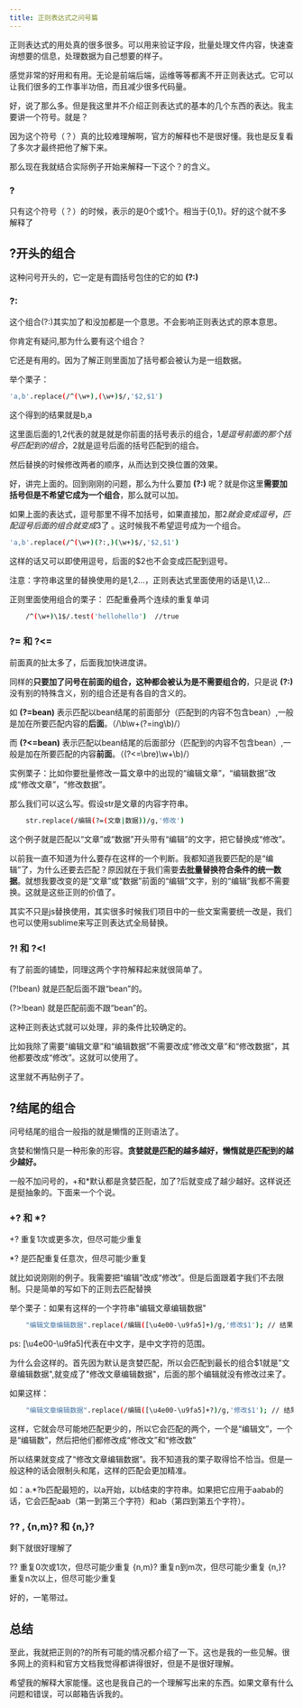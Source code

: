 ```yaml
---
title: 正则表达式之问号篇
---
```


正则表达式的用处真的很多很多。可以用来验证字段，批量处理文件内容，快速查询想要的信息，处理数据为自己想要的样子。

感觉非常的好用和有用。无论是前端后端，运维等等都离不开正则表达式。它可以让我们很多的工作事半功倍，而且减少很多代码量。

好，说了那么多。但是我这里并不介绍正则表达式的基本的几个东西的表达。我主要讲一个符号。就是？

因为这个符号（？）真的比较难理解啊，官方的解释也不是很好懂。我也是反复看了多次才最终把他了解下来。

那么现在我就结合实际例子开始来解释一下这个？的含义。

### ?

只有这个符号（？）的时候，表示的是0个或1个。相当于{0,1}。好的这个就不多解释了


## ?开头的组合

这种问号开头的，它一定是有圆括号包住的它的如 **(?:)**

### ?:

这个组合(?:)其实加了和没加都是一个意思。不会影响正则表达式的原本意思。

你肯定有疑问,那为什么要有这个组合？

它还是有用的。因为了解正则里面加了括号都会被认为是一组数据。

举个栗子：

```bash
'a,b'.replace(/^(\w+),(\w+)$/,'$2,$1')
```

这个得到的结果就是b,a

这里面后面的$1,$2代表的就是就是你前面的括号表示的组合，$1是逗号前面的那个括号匹配到的组合，$2就是逗号后面的括号匹配到的组合。


然后替换的时候修改两者的顺序，从而达到交换位置的效果。

好，讲完上面的。回到刚刚的问题，那么为什么要加 **(?:)** 呢？就是你这里**需要加括号但是不希望它成为一个组合**，那么就可以加。

如果上面的表达式，逗号那里不得不加括号，如果直接加，那$2就会变成逗号，匹配逗号后面的组合就变成$3了 。这时候我不希望逗号成为一个组合。


```bash
'a,b'.replace(/^(\w+)(?:,)(\w+)$/,'$2,$1')

```

这样的话又可以即使用逗号，后面的$2也不会变成匹配到逗号。


注意：字符串这里的替换使用的是$1,$2...，正则表达式里面使用的话是\1,\2...

正则里面使用组合的栗子：
匹配重叠两个连续的重复单词

```bash
    /^(\w+)\1$/.test('hellohello')  //true
```


### ?= 和 ?<=

前面真的扯太多了，后面我加快进度讲。

同样的**只要加了问号在前面的组合，这种都会被认为是不需要组合的**，只是说 **(?:)** 没有别的特殊含义，别的组合还是有各自的含义的。

如 **(?=bean)** 表示匹配以bean结尾的前面部分（匹配到的内容不包含bean）,一般是加在所要匹配内容的**后面**。（/\b\w+(?=ing\b)/）

而 **(?<=bean)** 表示匹配以bean结尾的后面部分（匹配到的内容不包含bean）,一般是加在所要匹配的内容**前面**。（(?<=\bre)\w+\b)/）

实例栗子：比如你要批量修改一篇文章中的出现的“编辑文章”，“编辑数据”改成“修改文章”，“修改数据”。

那么我们可以这么写。假设str是文章的内容字符串。

```bash
    str.replace(/编辑(?=(文章|数据))/g,'修改')
```

这个例子就是匹配以“文章”或“数据”开头带有“编辑”的文字，把它替换成“修改”。

以前我一直不知道为什么要存在这样的一个判断。我都知道我要匹配的是“编辑”了，为什么还要去匹配？原因就在于我们需要**去批量替换符合条件的统一数据**。就想我要改变的是“文章”或“数据”前面的“编辑”文字，别的“编辑”我都不需要换。这就是这些正则的价值了。

其实不只是js替换使用，其实很多时候我们项目中的一些文案需要统一改是，我们也可以使用sublime来写正则表达式全局替换。


### ?! 和 ?<\!

有了前面的铺垫，同理这两个字符解释起来就很简单了。

(?!bean) 就是匹配后面不跟“bean”的。

(?>!bean) 就是匹配前面不跟“bean”的。

这种正则表达式就可以处理，非的条件比较确定的。

比如我除了需要“编辑文章”和“编辑数据”不需要改成“修改文章”和“修改数据”，其他都要改成“修改”。这就可以使用了。

这里就不再贴例子了。

## ?结尾的组合

问号结尾的组合一般指的就是懒惰的正则语法了。

贪婪和懒惰只是一种形象的形容。**贪婪就是匹配的越多越好，懒惰就是匹配到的越少越好。**

一般不加问号的，+和\*默认都是贪婪匹配，加了?后就变成了越少越好。这样说还是挺抽象的。下面来一个个说。

### +? 和 *?

+? 重复1次或更多次，但尽可能少重复

*? 是匹配重复任意次，但尽可能少重复

就比如说刚刚的例子。我需要把“编辑”改成“修改”。但是后面跟着字我们不去限制。只是简单的写如下的正则去匹配替换

举个栗子：如果有这样的一个字符串"编辑文章编辑数据"

```bash
    "编辑文章编辑数据".replace(/编辑([\u4e00-\u9fa5]+)/g,'修改$1'); // 结果："修改文章编辑数据"
```

ps: [\u4e00-\u9fa5]代表在中文字，是中文字符的范围。

为什么会这样的。首先因为默认是贪婪匹配，所以会匹配到最长的组合$1就是"文章编辑数据",就变成了"修改文章编辑数据"，后面的那个编辑就没有修改过来了。

如果这样：

```bash
    "编辑文章编辑数据".replace(/编辑([\u4e00-\u9fa5]+?)/g,'修改$1'); // 结果："修改文章编辑数据"
```

这样，它就会尽可能地匹配更少的，所以它会匹配的两个，一个是“编辑文”，一个是“编辑数”，然后把他们都修改成“修改文”和“修改数”

所以结果就变成了“修改文章编辑数据”。我不知道我的栗子取得恰不恰当。但是一般这种的话会限制头和尾，这样的匹配会更加精准。

如：a.*?b匹配最短的，以a开始，以b结束的字符串。如果把它应用于aabab的话，它会匹配aab（第一到第三个字符）和ab（第四到第五个字符）。

### ?? , {n,m}? 和 {n,}?
 
 剩下就很好理解了

 ??     重复0次或1次，但尽可能少重复
{n,m}?  重复n到m次，但尽可能少重复
{n,}?   重复n次以上，但尽可能少重复

好的，一笔带过。

## 总结

至此，我就把正则的?的所有可能的情况都介绍了一下。这也是我的一些见解。很多网上的资料和官方文档我觉得都讲得很好，但是不是很好理解。

希望我的解释大家能懂。这也是我自己的一个理解写出来的东西。如果文章有什么问题和错误，可以邮箱告诉我的。


